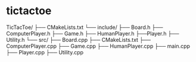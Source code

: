 # tictactoe



TicTacToe/
├── CMakeLists.txt
└── include/
     ├── Board.h
     ├── ComputerPlayer.h
     ├── Game.h
     ├── HumanPlayer.h
     ├──Player.h
     ├── Utility.h
└── src/
    ├── Board.cpp
    ├── CMakeLists.txt
    ├── ComputerPlayer.cpp
    ├── Game.cpp
    ├── HumanPlayer.cpp
    ├── main.cpp
    ├── Player.cpp
    ├── Utility.cpp

